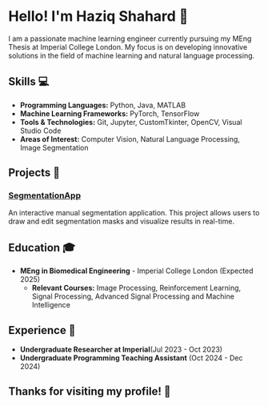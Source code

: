 # Hello! I'm Haziq Shahard 👋

I am a passionate machine learning engineer currently pursuing my MEng Thesis at Imperial College London. My focus is on developing innovative solutions in the field of machine learning and natural language processing.

## Skills 💻
- **Programming Languages:** Python, Java, MATLAB
- **Machine Learning Frameworks:** PyTorch, TensorFlow
- **Tools & Technologies:** Git, Jupyter, CustomTkinter, OpenCV, Visual Studio Code
- **Areas of Interest:** Computer Vision, Natural Language Processing, Image Segmentation

## Projects 🌟
### [SegmentationApp](https://github.com/haziqshahard/SegmentationApp)
An interactive manual segmentation application. This project allows users to draw and edit segmentation masks and visualize results in real-time.

## Education 🎓
- **MEng in Biomedical Engineering** - Imperial College London (Expected 2025)
  - **Relevant Courses:** Image Processing, Reinforcement Learning, Signal Processing, Advanced Signal Processing and Machine Intelligence

## Experience 💼
- **Undergraduate Researcher at Imperial**(Jul 2023 - Oct 2023)
- **Undergraduate Programming Teaching Assistant** (Oct 2024 - Dec 2024)


## Thanks for visiting my profile! 🚀
<!---
haziqshahard/haziqshahard is a ✨ special ✨ repository because its `README.md` (this file) appears on your GitHub profile.
You can click the Preview link to take a look at your changes.
--->

